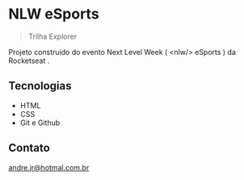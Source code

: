 # NLW eSports 

> Trilha Explorer

Projeto  construido do evento Next Level Week ( &lt;nlw/> eSports  ) da Rocketseat .

## Tecnologias

- HTML
- CSS
- Git e Github

## Contato

andre.jr@hotmal.com.br
